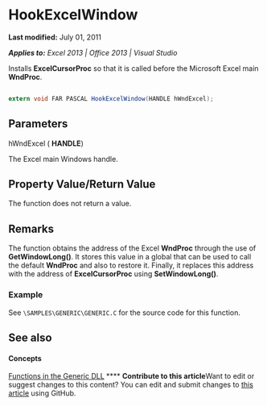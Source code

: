 
# HookExcelWindow

 **Last modified:** July 01, 2011

 _**Applies to:** Excel 2013 | Office 2013 | Visual Studio_

Installs  **ExcelCursorProc** so that it is called before the Microsoft Excel main **WndProc**.


```C#

extern void FAR PASCAL HookExcelWindow(HANDLE hWndExcel);
```


## Parameters

hWndExcel ( **HANDLE**)

The Excel main Windows handle.


## Property Value/Return Value

The function does not return a value.


## Remarks

The function obtains the address of the Excel  **WndProc** through the use of **GetWindowLong()**. It stores this value in a global that can be used to call the default  **WndProc** and also to restore it. Finally, it replaces this address with the address of **ExcelCursorProc** using **SetWindowLong()**.


### Example

See  `\SAMPLES\GENERIC\GENERIC.C` for the source code for this function.


## See also


#### Concepts


 [Functions in the Generic DLL](80ce2247-d69d-45b0-b5e2-4ff0d7078a2c.md)
****   **Contribute to this article**Want to edit or suggest changes to this content? You can edit and submit changes to  [this article](https://github.com/jhershey00/VBA_Excel_Test/OpenXMLCon/articles/13f0ae5e-9951-4e89-a245-7cf68c6f6724.md) using GitHub.

